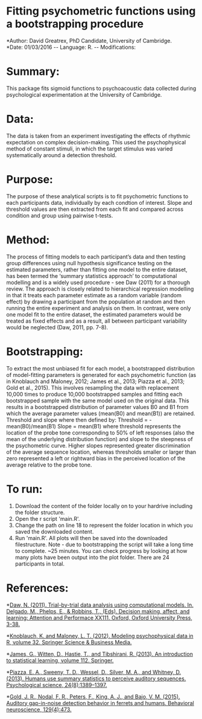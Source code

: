 
# Fitting psychometric functions using a bootstrapping procedure
*Author: David Greatrex, PhD Candidate, University of Cambridge.  
*Date: 01/03/2016 -- Language: R. -- Modifications:

# Summary:
This package fits sigmoid functions to psychoacoustic data collected during psychological
experimentation at the University of Cambridge.

# Data:
The data is taken from an experiment investigating the effects of rhythmic expectation on
complex decision-making. This used the psychophysical method of constant stimuli, in which
the target stimulus was varied systematically around a detection threshold.

# Purpose:
The purpose of these analytical scripts is to fit psychometric functions to each participants
data, individually by each condtion of interest. Slope and threshold values are then extracted
from each fit and compared across condition and group using pairwise t-tests.

# Method:
The process of fitting models to each participant’s data and then testing group differences using 
null hypothesis significance testing on the estimated parameters, rather than fitting one model to 
the entire dataset, has been termed the ‘summary statistics approach’ to computational modelling and 
is a widely used procedure - see Daw (2011) for a thorough review. The approach is closely related 
to hierarchical regression modelling in that it treats each parameter estimate as a random variable 
(random effect) by drawing a participant from the population at random and then running the entire 
experiment and analysis on them. In contrast, were only one model fit to the entire dataset, the 
estimated parameters would be treated as fixed effects and as a result, all between participant 
variability would be neglected (Daw, 2011, pp. 7-8).

# Bootstrapping:
To extract the most unbiased fit for each model, a bootstrapped distribution of model-fitting 
parameters is generated for each psychometric function (as in Knoblauch and Maloney, 2012; 
James et al., 2013; Piazza et al., 2013; Gold et al., 2015). This involves resampling the data with 
replacement 10,000 times to produce 10,000 bootstrapped samples and fitting each bootstrapped sample 
with the same model used on the original data. This results in a bootstrapped distribution of parameter 
values B0 and B1 from which the average parameter values (mean(B0) and mean(B1)) are retained. Threshold
and slope where then defined by:
Threshold = -mean(B0)/mean(B1)
Slope = mean(B1)
where threshold represents the location of the probe tone corresponding to 50% of left responses (also 
the mean of the underlying distribution function) and slope to the steepness of the psychometric 
curve. Higher slopes represented greater discrimination of the average sequence location, whereas thresholds 
smaller or larger than zero represented a left or rightward bias in the perceived location of the average
relative to the probe tone.

# To run:
1. Download the content of the folder locally on to your hardrive including the folder structure. 
2. Open the r script 'main.R'. 
3. Change the path on line 18 to represent the folder location in which you saved the downloaded content.
4. Run 'main.R'. All plots will then be saved into the downloaded filestructure.
Note - due to bootstrapping the script will take a long time to complete. ~25 minutes. You can check progress
by looking at how many plots have been output into the plot folder. There are 24 participants in total.

# References:
*[Daw, N. (2011). Trial-by-trial data analysis using computational models. In. Delgado, M., Phelps, E., & Robbins, T., (Eds). Decision making, affect, and learning: Attention and Performace XX111. Oxford, Oxford University Press, 3-38.](http://www.cns.nyu.edu/~daw/d10.pdf)

*[Knoblauch, K. and Maloney, L. T. (2012). Modeling psychophysical data in R, volume
32. Springer Science & Business Media.](http://www.springer.com/gp/book/9781461444749)

*[James, G., Witten, D., Hastie, T., and Tibshirani, R. (2013). An introduction to
statistical learning, volume 112. Springer.](http://www-bcf.usc.edu/~gareth/ISL/ISLR%20First%20Printing.pdf)

*[Piazza, E. A., Sweeny, T. D., Wessel, D., Silver, M. A., and Whitney, D. (2013). Humans
use summary statistics to perceive auditory sequences. Psychological science,
24(8):1389–1397.](http://pss.sagepub.com/content/24/8/1389.short)

*[Gold, J. R., Nodal, F. R., Peters, F., King, A. J., and Bajo, V. M. (2015). Auditory
gap-in-noise detection behavior in ferrets and humans. Behavioral neuroscience,
129(4):473.](http://psycnet.apa.org/journals/bne/129/4/473/)